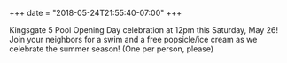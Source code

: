 +++
date = "2018-05-24T21:55:40-07:00"
+++

Kingsgate 5 Pool Opening Day celebration at 12pm this Saturday, May 26! Join your neighbors for a swim and a free popsicle/ice cream as we celebrate the summer season! (One per person, please)
